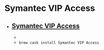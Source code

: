 # Symantec VIP Access
- [Symantec VIP Access](https://vip.symantec.com/)
  - 
  - 
  - `brew cask install Symantec VIP Access`
